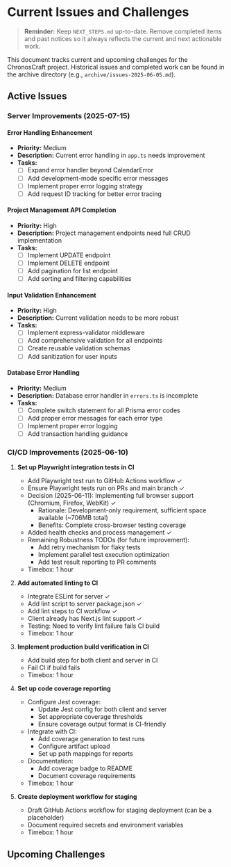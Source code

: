 # Current Issues and Challenges

> **Reminder:** Keep `NEXT_STEPS.md` up-to-date. Remove completed items and past notices so it always reflects the current and next actionable work.

This document tracks current and upcoming challenges for the ChronosCraft project.
Historical issues and completed work can be found in the archive directory (e.g., `archive/issues-2025-06-05.md`).

## Active Issues

### Server Improvements (2025-07-15)

#### Error Handling Enhancement

- **Priority:** Medium
- **Description:** Current error handling in `app.ts` needs improvement
- **Tasks:**
  - [ ] Expand error handler beyond CalendarError
  - [ ] Add development-mode specific error messages
  - [ ] Implement proper error logging strategy
  - [ ] Add request ID tracking for better error tracing

#### Project Management API Completion

- **Priority:** High
- **Description:** Project management endpoints need full CRUD implementation
- **Tasks:**
  - [ ] Implement UPDATE endpoint
  - [ ] Implement DELETE endpoint
  - [ ] Add pagination for list endpoint
  - [ ] Add sorting and filtering capabilities

#### Input Validation Enhancement

- **Priority:** High
- **Description:** Current validation needs to be more robust
- **Tasks:**
  - [ ] Implement express-validator middleware
  - [ ] Add comprehensive validation for all endpoints
  - [ ] Create reusable validation schemas
  - [ ] Add sanitization for user inputs

#### Database Error Handling

- **Priority:** Medium
- **Description:** Database error handler in `errors.ts` is incomplete
- **Tasks:**
  - [ ] Complete switch statement for all Prisma error codes
  - [ ] Add proper error messages for each error type
  - [ ] Implement proper error logging
  - [ ] Add transaction handling guidance

### CI/CD Improvements (2025-06-10)

1. **Set up Playwright integration tests in CI**

   - Add Playwright test run to GitHub Actions workflow ✓
   - Ensure Playwright tests run on PRs and main branch ✓
   - Decision (2025-06-11): Implementing full browser support (Chromium, Firefox, WebKit) ✓
     - Rationale: Development-only requirement, sufficient space available (~706MB total)
     - Benefits: Complete cross-browser testing coverage
   - Added health checks and process management ✓
   - Remaining Robustness TODOs (for future improvement):
     - Add retry mechanism for flaky tests
     - Implement parallel test execution optimization
     - Add test result reporting to PR comments
   - Timebox: 1 hour

2. **Add automated linting to CI**

   - Integrate ESLint for server ✓
   - Add lint script to server package.json ✓
   - Add lint steps to CI workflow ✓
   - Client already has Next.js lint support ✓
   - Testing: Need to verify lint failure fails CI build
   - Timebox: 1 hour

3. **Implement production build verification in CI**

   - Add build step for both client and server in CI
   - Fail CI if build fails
   - Timebox: 1 hour

4. **Set up code coverage reporting**

   - Configure Jest coverage:
     - Update Jest config for both client and server
     - Set appropriate coverage thresholds
     - Ensure coverage output format is CI-friendly
   - Integrate with CI:
     - Add coverage generation to test runs
     - Configure artifact upload
     - Set up path mappings for reports
   - Documentation:
     - Add coverage badge to README
     - Document coverage requirements
   - Timebox: 1 hour

5. **Create deployment workflow for staging**
   - Draft GitHub Actions workflow for staging deployment (can be a placeholder)
   - Document required secrets and environment variables
   - Timebox: 1 hour

<!-- Add new issues above this line -->

## Upcoming Challenges

<!-- Add upcoming challenges above this line -->
